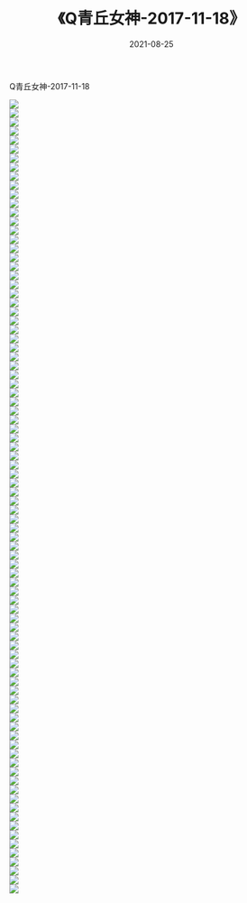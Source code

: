 ﻿---
layout: post
title:  《Q青丘女神-2017-11-18》
date:   2021-08-25
img: http://img.660000.xyz/Sharelink/网络美图/2021/Q青丘女神-2017-11-18/000.jpg
categories: [美女, 清纯, 唯美]
---

Q青丘女神-2017-11-18

  ![](http://img.660000.xyz/Sharelink/网络美图/2021/Q青丘女神-2017-11-18/001.jpg) <br> ![](http://img.660000.xyz/Sharelink/网络美图/2021/Q青丘女神-2017-11-18/002.jpg) <br> ![](http://img.660000.xyz/Sharelink/网络美图/2021/Q青丘女神-2017-11-18/003.jpg) <br> ![](http://img.660000.xyz/Sharelink/网络美图/2021/Q青丘女神-2017-11-18/004.jpg) <br> ![](http://img.660000.xyz/Sharelink/网络美图/2021/Q青丘女神-2017-11-18/005.jpg) <br> ![](http://img.660000.xyz/Sharelink/网络美图/2021/Q青丘女神-2017-11-18/006.jpg) <br> ![](http://img.660000.xyz/Sharelink/网络美图/2021/Q青丘女神-2017-11-18/007.jpg) <br> ![](http://img.660000.xyz/Sharelink/网络美图/2021/Q青丘女神-2017-11-18/008.jpg) <br> ![](http://img.660000.xyz/Sharelink/网络美图/2021/Q青丘女神-2017-11-18/009.jpg) <br> ![](http://img.660000.xyz/Sharelink/网络美图/2021/Q青丘女神-2017-11-18/010.jpg) <br> ![](http://img.660000.xyz/Sharelink/网络美图/2021/Q青丘女神-2017-11-18/011.jpg) <br> ![](http://img.660000.xyz/Sharelink/网络美图/2021/Q青丘女神-2017-11-18/012.jpg) <br> ![](http://img.660000.xyz/Sharelink/网络美图/2021/Q青丘女神-2017-11-18/013.jpg) <br> ![](http://img.660000.xyz/Sharelink/网络美图/2021/Q青丘女神-2017-11-18/014.jpg) <br> ![](http://img.660000.xyz/Sharelink/网络美图/2021/Q青丘女神-2017-11-18/015.jpg) <br> ![](http://img.660000.xyz/Sharelink/网络美图/2021/Q青丘女神-2017-11-18/016.jpg) <br> ![](http://img.660000.xyz/Sharelink/网络美图/2021/Q青丘女神-2017-11-18/017.jpg) <br> ![](http://img.660000.xyz/Sharelink/网络美图/2021/Q青丘女神-2017-11-18/018.jpg) <br> ![](http://img.660000.xyz/Sharelink/网络美图/2021/Q青丘女神-2017-11-18/019.jpg) <br> ![](http://img.660000.xyz/Sharelink/网络美图/2021/Q青丘女神-2017-11-18/020.jpg) <br> ![](http://img.660000.xyz/Sharelink/网络美图/2021/Q青丘女神-2017-11-18/021.jpg) <br> ![](http://img.660000.xyz/Sharelink/网络美图/2021/Q青丘女神-2017-11-18/022.jpg) <br> ![](http://img.660000.xyz/Sharelink/网络美图/2021/Q青丘女神-2017-11-18/023.jpg) <br> ![](http://img.660000.xyz/Sharelink/网络美图/2021/Q青丘女神-2017-11-18/024.jpg) <br> ![](http://img.660000.xyz/Sharelink/网络美图/2021/Q青丘女神-2017-11-18/025.jpg) <br> ![](http://img.660000.xyz/Sharelink/网络美图/2021/Q青丘女神-2017-11-18/026.jpg) <br> ![](http://img.660000.xyz/Sharelink/网络美图/2021/Q青丘女神-2017-11-18/027.jpg) <br> ![](http://img.660000.xyz/Sharelink/网络美图/2021/Q青丘女神-2017-11-18/028.jpg) <br> ![](http://img.660000.xyz/Sharelink/网络美图/2021/Q青丘女神-2017-11-18/029.jpg) <br> ![](http://img.660000.xyz/Sharelink/网络美图/2021/Q青丘女神-2017-11-18/030.jpg) <br> ![](http://img.660000.xyz/Sharelink/网络美图/2021/Q青丘女神-2017-11-18/031.jpg) <br> ![](http://img.660000.xyz/Sharelink/网络美图/2021/Q青丘女神-2017-11-18/032.jpg) <br> ![](http://img.660000.xyz/Sharelink/网络美图/2021/Q青丘女神-2017-11-18/033.jpg) <br> ![](http://img.660000.xyz/Sharelink/网络美图/2021/Q青丘女神-2017-11-18/034.jpg) <br> ![](http://img.660000.xyz/Sharelink/网络美图/2021/Q青丘女神-2017-11-18/035.jpg) <br> ![](http://img.660000.xyz/Sharelink/网络美图/2021/Q青丘女神-2017-11-18/036.jpg) <br> ![](http://img.660000.xyz/Sharelink/网络美图/2021/Q青丘女神-2017-11-18/037.jpg) <br> ![](http://img.660000.xyz/Sharelink/网络美图/2021/Q青丘女神-2017-11-18/038.jpg) <br> ![](http://img.660000.xyz/Sharelink/网络美图/2021/Q青丘女神-2017-11-18/039.jpg) <br> ![](http://img.660000.xyz/Sharelink/网络美图/2021/Q青丘女神-2017-11-18/040.jpg) <br> ![](http://img.660000.xyz/Sharelink/网络美图/2021/Q青丘女神-2017-11-18/041.jpg) <br> ![](http://img.660000.xyz/Sharelink/网络美图/2021/Q青丘女神-2017-11-18/042.jpg) <br> ![](http://img.660000.xyz/Sharelink/网络美图/2021/Q青丘女神-2017-11-18/043.jpg) <br> ![](http://img.660000.xyz/Sharelink/网络美图/2021/Q青丘女神-2017-11-18/044.jpg) <br> ![](http://img.660000.xyz/Sharelink/网络美图/2021/Q青丘女神-2017-11-18/045.jpg) <br> ![](http://img.660000.xyz/Sharelink/网络美图/2021/Q青丘女神-2017-11-18/046.jpg) <br> ![](http://img.660000.xyz/Sharelink/网络美图/2021/Q青丘女神-2017-11-18/047.jpg) <br> ![](http://img.660000.xyz/Sharelink/网络美图/2021/Q青丘女神-2017-11-18/048.jpg) <br> ![](http://img.660000.xyz/Sharelink/网络美图/2021/Q青丘女神-2017-11-18/049.jpg) <br> ![](http://img.660000.xyz/Sharelink/网络美图/2021/Q青丘女神-2017-11-18/050.jpg) <br> ![](http://img.660000.xyz/Sharelink/网络美图/2021/Q青丘女神-2017-11-18/051.jpg) <br> ![](http://img.660000.xyz/Sharelink/网络美图/2021/Q青丘女神-2017-11-18/052.jpg) <br> ![](http://img.660000.xyz/Sharelink/网络美图/2021/Q青丘女神-2017-11-18/053.jpg) <br> ![](http://img.660000.xyz/Sharelink/网络美图/2021/Q青丘女神-2017-11-18/054.jpg) <br> ![](http://img.660000.xyz/Sharelink/网络美图/2021/Q青丘女神-2017-11-18/055.jpg) <br> ![](http://img.660000.xyz/Sharelink/网络美图/2021/Q青丘女神-2017-11-18/056.jpg) <br> ![](http://img.660000.xyz/Sharelink/网络美图/2021/Q青丘女神-2017-11-18/057.jpg) <br> ![](http://img.660000.xyz/Sharelink/网络美图/2021/Q青丘女神-2017-11-18/058.jpg) <br> ![](http://img.660000.xyz/Sharelink/网络美图/2021/Q青丘女神-2017-11-18/059.jpg) <br> ![](http://img.660000.xyz/Sharelink/网络美图/2021/Q青丘女神-2017-11-18/060.jpg) <br> ![](http://img.660000.xyz/Sharelink/网络美图/2021/Q青丘女神-2017-11-18/061.jpg) <br> ![](http://img.660000.xyz/Sharelink/网络美图/2021/Q青丘女神-2017-11-18/062.jpg) <br> ![](http://img.660000.xyz/Sharelink/网络美图/2021/Q青丘女神-2017-11-18/063.jpg) <br> ![](http://img.660000.xyz/Sharelink/网络美图/2021/Q青丘女神-2017-11-18/064.jpg) <br> ![](http://img.660000.xyz/Sharelink/网络美图/2021/Q青丘女神-2017-11-18/065.jpg) <br> ![](http://img.660000.xyz/Sharelink/网络美图/2021/Q青丘女神-2017-11-18/066.jpg) <br> ![](http://img.660000.xyz/Sharelink/网络美图/2021/Q青丘女神-2017-11-18/067.jpg) <br> ![](http://img.660000.xyz/Sharelink/网络美图/2021/Q青丘女神-2017-11-18/068.jpg) <br> ![](http://img.660000.xyz/Sharelink/网络美图/2021/Q青丘女神-2017-11-18/069.jpg) <br> ![](http://img.660000.xyz/Sharelink/网络美图/2021/Q青丘女神-2017-11-18/070.jpg) <br> ![](http://img.660000.xyz/Sharelink/网络美图/2021/Q青丘女神-2017-11-18/071.jpg) <br> ![](http://img.660000.xyz/Sharelink/网络美图/2021/Q青丘女神-2017-11-18/072.jpg) <br> ![](http://img.660000.xyz/Sharelink/网络美图/2021/Q青丘女神-2017-11-18/073.jpg) <br> ![](http://img.660000.xyz/Sharelink/网络美图/2021/Q青丘女神-2017-11-18/074.jpg) <br> ![](http://img.660000.xyz/Sharelink/网络美图/2021/Q青丘女神-2017-11-18/075.jpg) <br> ![](http://img.660000.xyz/Sharelink/网络美图/2021/Q青丘女神-2017-11-18/076.jpg) <br> ![](http://img.660000.xyz/Sharelink/网络美图/2021/Q青丘女神-2017-11-18/077.jpg) <br> ![](http://img.660000.xyz/Sharelink/网络美图/2021/Q青丘女神-2017-11-18/078.jpg) <br> ![](http://img.660000.xyz/Sharelink/网络美图/2021/Q青丘女神-2017-11-18/079.jpg) <br> ![](http://img.660000.xyz/Sharelink/网络美图/2021/Q青丘女神-2017-11-18/080.jpg) <br> ![](http://img.660000.xyz/Sharelink/网络美图/2021/Q青丘女神-2017-11-18/081.jpg) <br> ![](http://img.660000.xyz/Sharelink/网络美图/2021/Q青丘女神-2017-11-18/082.jpg) <br> ![](http://img.660000.xyz/Sharelink/网络美图/2021/Q青丘女神-2017-11-18/083.jpg) <br> ![](http://img.660000.xyz/Sharelink/网络美图/2021/Q青丘女神-2017-11-18/084.jpg) <br> ![](http://img.660000.xyz/Sharelink/网络美图/2021/Q青丘女神-2017-11-18/085.jpg) <br> ![](http://img.660000.xyz/Sharelink/网络美图/2021/Q青丘女神-2017-11-18/086.jpg) <br> ![](http://img.660000.xyz/Sharelink/网络美图/2021/Q青丘女神-2017-11-18/087.jpg) <br> ![](http://img.660000.xyz/Sharelink/网络美图/2021/Q青丘女神-2017-11-18/088.jpg) <br>